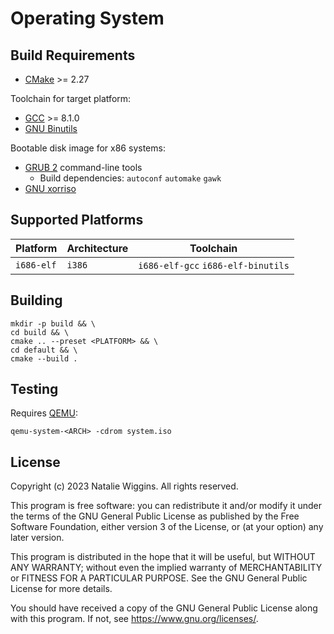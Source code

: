 # Operating System

## Build Requirements

- [CMake](https://cmake.org/) >= 2.27

Toolchain for target platform:
- [GCC](https://gcc.gnu.org/) >= 8.1.0
- [GNU Binutils](https://www.gnu.org/software/binutils/)

Bootable disk image for x86 systems:
- [GRUB 2](https://git.savannah.gnu.org/git/grub.git) command-line tools
  - Build dependencies: `autoconf` `automake` `gawk`
- [GNU xorriso](https://www.gnu.org/software/xorriso/)

## Supported Platforms

| Platform   | Architecture | Toolchain                          |
|------------|--------------|------------------------------------|
| `i686-elf` | `i386`       | `i686-elf-gcc` `i686-elf-binutils` |

## Building

```shell
mkdir -p build && \
cd build && \
cmake .. --preset <PLATFORM> && \
cd default && \
cmake --build .
```

## Testing

Requires [QEMU](https://www.qemu.org/):

```shell
qemu-system-<ARCH> -cdrom system.iso
```

## License

Copyright (c) 2023 Natalie Wiggins. All rights reserved.

This program is free software: you can redistribute it and/or modify it under
the terms of the GNU General Public License as published by the Free Software
Foundation, either version 3 of the License, or (at your option) any later
version.

This program is distributed in the hope that it will be useful, but WITHOUT ANY
WARRANTY; without even the implied warranty of MERCHANTABILITY or FITNESS FOR A
PARTICULAR PURPOSE. See the GNU General Public License for more details.

You should have received a copy of the GNU General Public License along with
this program. If not, see <https://www.gnu.org/licenses/>.
